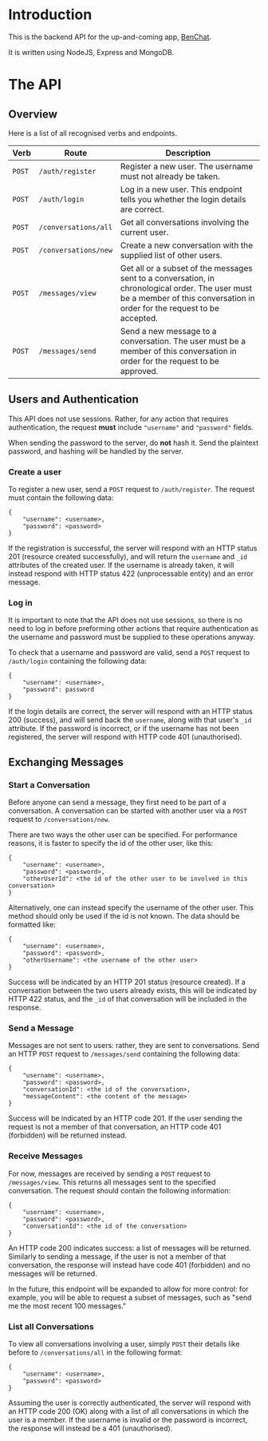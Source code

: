 # Introduction
This is the backend API for the up-and-coming app, [BenChat](https://github.com/bencole12345/BenChat).

It is written using NodeJS, Express and MongoDB.

# The API

## Overview
Here is a list of all recognised verbs and endpoints.

Verb | Route | Description
--- | --- | ---
`POST` | `/auth/register` | Register a new user. The username must not already be taken.
`POST` | `/auth/login` | Log in a new user. This endpoint tells you whether the login details are correct.
`POST`  | `/conversations/all` | Get all conversations involving the current user.
`POST` | `/conversations/new` | Create a new conversation with the supplied list of other users.
`POST`  | `/messages/view` | Get all or a subset of the messages sent to a conversation, in chronological order. The user must be a member of this conversation in order for the request to be accepted.
`POST` | `/messages/send` | Send a new message to a conversation. The user must be a member of this conversation in order for the request to be approved.

## Users and Authentication

This API does not use sessions. Rather, for any action that requires authentication, the request **must** include `"username"` and `"password"` fields.

When sending the password to the server, do **not** hash it. Send the plaintext password, and hashing will be handled by the server.

### Create a user
To register a new user, send a `POST` request to `/auth/register`. The request must contain the following data:

```
{
    "username": <username>,
    "password": <password>
}
```

If the registration is successful, the server will respond with an HTTP status 201 (resource created successfully), and will return the `username` and `_id` attributes of the created user. If the username is already taken, it will instead respond with HTTP status 422 (unprocessable entity) and an error message.

### Log in
It is important to note that the API does not use sessions, so there is no need to log in before preforming other actions that require authentication as the username and password must be supplied to these operations anyway.

To check that a username and password are valid, send a `POST` request to `/auth/login` containing the following data:

```
{
    "username": <username>,
    "password": password
}
```

If the login details are correct, the server will respond with an HTTP status 200 (success), and will send back the `username`, along with that user's `_id` attribute. If the password is incorrect, or if the username has not been registered, the server will respond with HTTP code 401 (unauthorised).

## Exchanging Messages

### Start a Conversation
Before anyone can send a message, they first need to be part of a conversation. A conversation can be started with another user via a `POST` request to `/conversations/new`.

There are two ways the other user can be specified. For performance reasons, it is faster to specify the id of the other user, like this:

```
{
    "username": <username>,
    "password": <password>,
    "otherUserId": <the id of the other user to be involved in this conversation>
}
```

Alternatively, one can instead specify the username of the other user. This method should only be used if the id is not known. The data should be formatted like:

```
{
    "username": <username>,
    "password": <password>,
    "otherUsername": <the username of the other user>
}
```

Success will be indicated by an HTTP 201 status (resource created). If a conversation between the two users already exists, this will be indicated by HTTP 422 status, and the `_id` of that conversation will be included in the response.

### Send a Message
Messages are not sent to users: rather, they are sent to conversations. Send an HTTP `POST` request to `/messages/send` containing the following data:

```
{
    "username": <username>,
    "password": <password>,
    "conversationId": <the id of the conversation>,
    "messageContent": <the content of the message>
}
```

Success will be indicated by an HTTP code 201. If the user sending the request is not a member of that conversation, an HTTP code 401 (forbidden) will be returned instead.

### Receive Messages
For now, messages are received by sending a `POST` request to `/messages/view`. This returns all messages sent to the specified conversation. The request should contain the following information:

```
{
    "username": <username>,
    "password": <password>,
    "conversationId": <the id of the conversation>
}
```

An HTTP code 200 indicates success: a list of messages will be returned. Similarly to sending a message, if the user is not a member of that conversation, the response will instead have code 401 (forbidden) and no messages will be returned.

In the future, this endpoint will be expanded to allow for more control: for example, you will be able to request a subset of messages, such as "send me the most recent 100 messages."

### List all Conversations
To view all conversations involving a user, simply `POST` their details like before to `/conversations/all` in the following format:

```
{
    "username": <username>,
    "password": <password>
}
```

Assuming the user is correctly authenticated, the server will respond with an HTTP code 200 (OK) along with a list of all conversations in which the user is a member. If the username is invalid or the password is incorrect, the response will instead be a 401 (unauthorised).